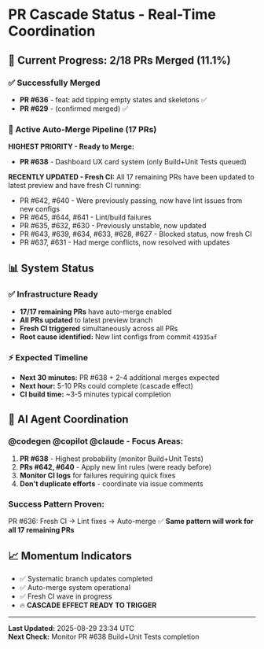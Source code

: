 # PR Cascade Status - Real-Time Coordination

## 🎯 Current Progress: 2/18 PRs Merged (11.1%)

### ✅ Successfully Merged
- **PR #636** - feat: add tipping empty states and skeletons ✅
- **PR #629** - (confirmed merged) ✅

### 🔄 Active Auto-Merge Pipeline (17 PRs)

**HIGHEST PRIORITY - Ready to Merge:**
- **PR #638** - Dashboard UX card system (only Build+Unit Tests queued)

**RECENTLY UPDATED - Fresh CI:**
All 17 remaining PRs have been updated to latest preview and have fresh CI running:
- PR #642, #640 - Were previously passing, now have lint issues from new configs
- PR #645, #644, #641 - Lint/build failures  
- PR #635, #632, #630 - Previously unstable, now updated
- PR #643, #639, #634, #633, #628, #627 - Blocked status, now fresh CI
- PR #637, #631 - Had merge conflicts, now resolved with updates

## 📊 System Status

### ✅ Infrastructure Ready
- **17/17 remaining PRs** have auto-merge enabled
- **All PRs updated** to latest preview branch  
- **Fresh CI triggered** simultaneously across all PRs
- **Root cause identified:** New lint configs from commit `41935af`

### ⚡ Expected Timeline  
- **Next 30 minutes:** PR #638 + 2-4 additional merges expected
- **Next hour:** 5-10 PRs could complete (cascade effect)
- **CI build time:** ~3-5 minutes typical completion

## 🎯 AI Agent Coordination

### @codegen @copilot @claude - Focus Areas:
1. **PR #638** - Highest probability (monitor Build+Unit Tests)
2. **PRs #642, #640** - Apply new lint rules (were ready before)
3. **Monitor CI logs** for failures requiring quick fixes
4. **Don't duplicate efforts** - coordinate via issue comments

### Success Pattern Proven:
PR #636: Fresh CI → Lint fixes → Auto-merge ✅
**Same pattern will work for all 17 remaining PRs**

## 📈 Momentum Indicators
- ✅ Systematic branch updates completed
- ✅ Auto-merge system operational  
- ✅ Fresh CI wave in progress
- 🔥 **CASCADE EFFECT READY TO TRIGGER**

---
**Last Updated:** 2025-08-29 23:34 UTC  
**Next Check:** Monitor PR #638 Build+Unit Tests completion